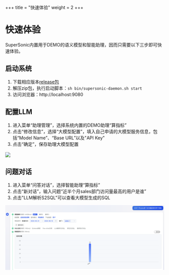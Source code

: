 +++
title = "快速体验"
weight = 2
+++

# 快速体验

SuperSonic内置用于DEMO的语义模型和智能助理，因而只需要以下三步即可快速体验。

## 启动系统

1. 下载相应版本[release包](https://github.com/tencentmusic/supersonic/releases)
2. 解压zip包，执行启动脚本：`sh bin/supersonic-daemon.sh start`
3. 访问浏览器：http://localhost:9080

## 配置LLM

1. 进入菜单“助理管理”，选择系统内置的DEMO助理“算指标”
2. 点击“修改信息”，选择“大模型配置”，填入自己申请的大模型服务信息，包括“Model Name”、“Base URL”以及"API Key"
3. 点击“确定”，保存助理大模型配置

<img src="../../assets/supersonic_llm_config.png" align="center"/> 

## 问题对话

1. 进入菜单“问答对话”，选择智能助理“算指标”
2. 点击“新对话”，输入问题“近半个月sales部门访问量最高的用户是谁”
3. 点击"LLM解析S2SQL"可以查看大模型生成的SQL

<img src="../../assets/supersonic_quickstart_chat.png" align="center"/> 